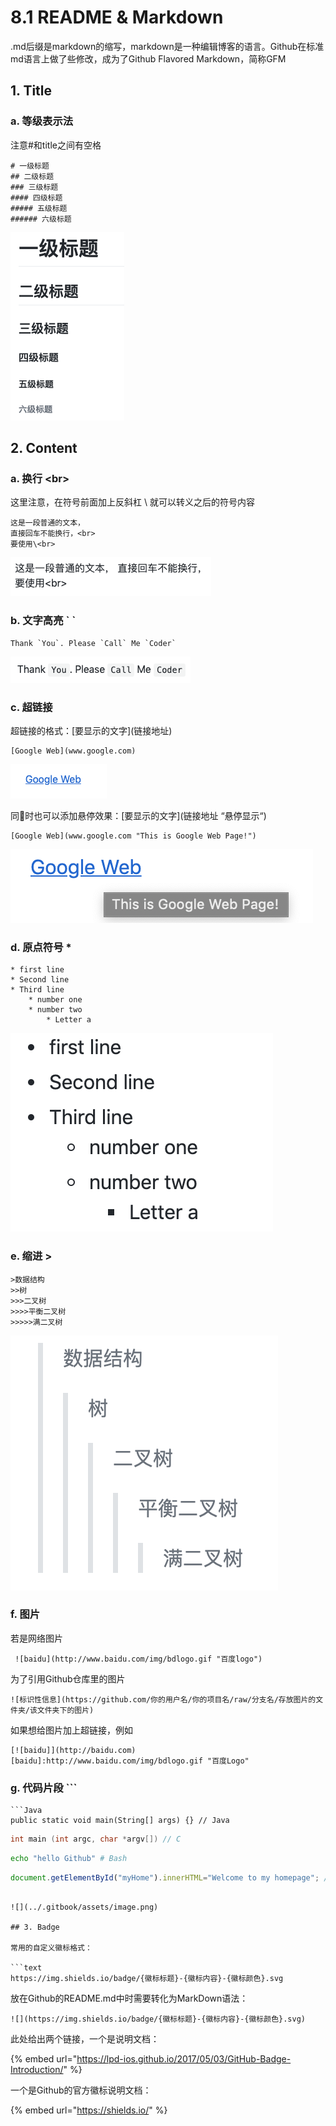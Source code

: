 # 8.1 README & Markdown

.md后缀是markdown的缩写，markdown是一种编辑博客的语言。Github在标准md语言上做了些修改，成为了Github Flavored Markdown，简称GFM

## 1. Title

### a. 等级表示法

注意\#和title之间有空格

```text
# 一级标题
## 二级标题
### 三级标题
#### 四级标题
##### 五级标题
###### 六级标题
```

![](../.gitbook/assets/image%20%2814%29.png)

## 2. Content

### a. 换行 &lt;br&gt;

这里注意，在符号前面加上反斜杠 \ 就可以转义之后的符号内容

```text
这是一段普通的文本，
直接回车不能换行，<br>
要使用\<br>
```

![](../.gitbook/assets/image%20%2842%29.png)

### b. 文字高亮 \` \`

```text
Thank `You`. Please `Call` Me `Coder`
```

![](../.gitbook/assets/image%20%2851%29.png)

### c. 超链接

超链接的格式：\[要显示的文字\]\(链接地址\)

```text
[Google Web](www.google.com)
```

![](../.gitbook/assets/image%20%2893%29.png)

同时也可以添加悬停效果：\[要显示的文字\]\(链接地址 “悬停显示“\)

```text
[Google Web](www.google.com "This is Google Web Page!")
```

![](../.gitbook/assets/image%20%2884%29.png)

### d. 原点符号 \*

```text
* first line
* Second line
* Third line
    * number one
    * number two
        * Letter a
```

![](../.gitbook/assets/image%20%2873%29.png)

### e. 缩进 &gt;

```text
>数据结构  
>>树  
>>>二叉树  
>>>>平衡二叉树  
>>>>>满二叉树 
```

![](../.gitbook/assets/image%20%2854%29.png)

### f. 图片

若是网络图片

```text
 ![baidu](http://www.baidu.com/img/bdlogo.gif "百度logo") 
```

为了引用Github仓库里的图片

```text
![标识性信息](https://github.com/你的用户名/你的项目名/raw/分支名/存放图片的文件夹/该文件夹下的图片)
```

如果想给图片加上超链接，例如

```text
[![baidu]](http://baidu.com)  
[baidu]:http://www.baidu.com/img/bdlogo.gif "百度Logo"
```

### g. 代码片段 \`\`\`

```text
```Java
public static void main(String[] args) {} // Java
```
```C
int main (int argc, char *argv[]) // C
```
```Bash
echo "hello Github" # Bash
```
```javascript
document.getElementById("myHome").innerHTML="Welcome to my homepage"; // Javascript
```
```

![](../.gitbook/assets/image.png)

## 3. Badge

常用的自定义徽标格式：

```text
https://img.shields.io/badge/{徽标标题}-{徽标内容}-{徽标颜色}.svg
```

放在Github的README.md中时需要转化为MarkDown语法：

```text
![](https://img.shields.io/badge/{徽标标题}-{徽标内容}-{徽标颜色}.svg)
```

此处给出两个链接，一个是说明文档：

{% embed url="https://lpd-ios.github.io/2017/05/03/GitHub-Badge-Introduction/" %}

一个是Github的官方徽标说明文档：

{% embed url="https://shields.io/" %}



